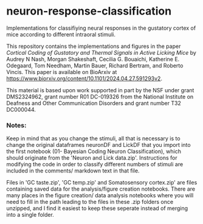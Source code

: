 # neuron-response-classification
Implementations for classifiying neural responses in the gustatory cortex of mice according to different intraoral stimuli.

This repository contains the implementations and figures in the paper _Cortical Coding of Gustatory and Thermal Signals in Active Licking Mice_ by Audrey N Nash, Morgan Shakeshaft, Cecilia G. Bouaichi, Katherine E. Odegaard, Tom Needham, Martin Bauer, Richard Bertram, and Roberto Vincis. This paper is available on BioArxiv at https://www.biorxiv.org/content/10.1101/2024.04.27.591293v2.

This material is based upon work supported in part by the NSF under grant DMS2324962, grant number R01 DC-019326 from the National Institute on Deafness and Other Communication Disorders and grant number T32 DC000044.



### Notes:
Keep in mind that as you change the stimuli, all that is necessary is to change the original dataframes neuronDF and LickDF that you import into the first notebook (01- Bayesian Coding Neuron Classification), which should originate from the 'Neuron and Lick data.zip'. Instructions for modifying the code in order to classify different numbers of stimuli are included in the comments/ markdown text in that file.

Files in 'GC taste.zip', 'GC temp.zip' and Somatosensory cortex.zip' are files containing saved data for the analysis/figure creation notebooks. There are many places in the figure creation/ data analysis notebooks where you will need to fill in the path leading to the files in these .zip folders once unzipped, and I find it easiest to keep these seperate instead of merging into a single folder.
